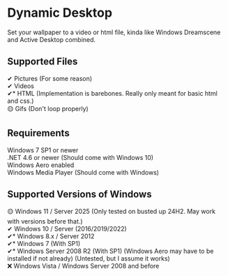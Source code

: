 # Dynamic Desktop
Set your wallpaper to a video or html file, kinda like Windows Dreamscene and Active Desktop combined.
## Supported Files
✔ Pictures (For some reason)  
✔ Videos  
✔* HTML (Implementation is barebones. Really only meant for basic html and css.)  
🟡 Gifs (Don't loop properly)  
## Requirements
Windows 7 SP1 or newer  
.NET 4.6 or newer (Should come with Windows 10)  
Windows Aero enabled  
Windows Media Player (Should come with Windows)
## Supported Versions of Windows
🟡 Windows 11 / Server 2025 (Only tested on busted up 24H2. May work with versions before that.)  
✔ Windows 10 / Server (2016/2019/2022)  
✔* Windows 8.x / Server 2012  
✔* Windows 7 (With SP1)  
✔* Windows Server 2008 R2 (With SP1) (Windows Aero may have to be installed if not already) (Untested, but I assume it works)  
❌ Windows Vista / Windows Server 2008 and before  
